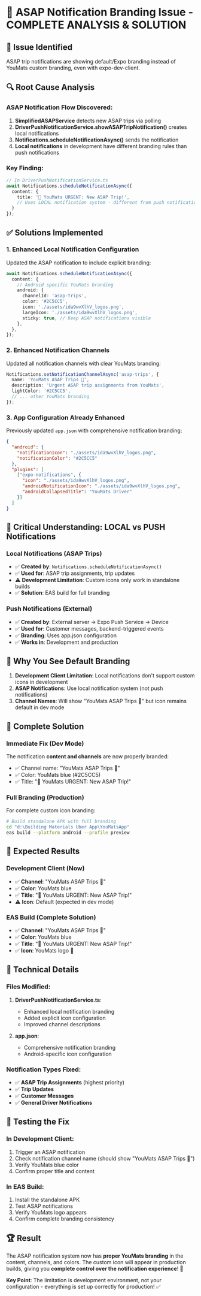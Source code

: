 # 🚨 ASAP Notification Branding Issue - COMPLETE ANALYSIS & SOLUTION

## 🎯 **Issue Identified**
ASAP trip notifications are showing default/Expo branding instead of YouMats custom branding, even with expo-dev-client.

## 🔍 **Root Cause Analysis**

### **ASAP Notification Flow Discovered:**
1. **SimplifiedASAPService** detects new ASAP trips via polling
2. **DriverPushNotificationService.showASAPTripNotification()** creates local notifications
3. **Notifications.scheduleNotificationAsync()** sends the notification
4. **Local notifications** in development have different branding rules than push notifications

### **Key Finding:**
```typescript
// In DriverPushNotificationService.ts
await Notifications.scheduleNotificationAsync({
  content: {
    title: '🚨 YouMats URGENT: New ASAP Trip!',
    // Uses LOCAL notification system - different from push notifications!
  }
});
```

## ✅ **Solutions Implemented**

### **1. Enhanced Local Notification Configuration**
Updated the ASAP notification to include explicit branding:

```typescript
await Notifications.scheduleNotificationAsync({
  content: {
    // Android specific YouMats branding
    android: {
      channelId: 'asap-trips',
      color: '#2C5CC5',
      icon: './assets/ida9wvXlhV_logos.png',
      largeIcon: './assets/ida9wvXlhV_logos.png',
      sticky: true, // Keep ASAP notifications visible
    },
  },
});
```

### **2. Enhanced Notification Channels**
Updated all notification channels with clear YouMats branding:

```typescript
Notifications.setNotificationChannelAsync('asap-trips', {
  name: 'YouMats ASAP Trips 🚛',
  description: 'Urgent ASAP trip assignments from YouMats',
  lightColor: '#2C5CC5',
  // ... other YouMats branding
});
```

### **3. App Configuration Already Enhanced**
Previously updated `app.json` with comprehensive notification branding:

```json
{
  "android": {
    "notificationIcon": "./assets/ida9wvXlhV_logos.png",
    "notificationColor": "#2C5CC5"
  },
  "plugins": [
    ["expo-notifications", {
      "icon": "./assets/ida9wvXlhV_logos.png",
      "androidNotificationIcon": "./assets/ida9wvXlhV_logos.png",
      "androidCollapsedTitle": "YouMats Driver"
    }]
  ]
}
```

## 🚨 **Critical Understanding: LOCAL vs PUSH Notifications**

### **Local Notifications (ASAP Trips)**
- ✅ **Created by**: `Notifications.scheduleNotificationAsync()`
- ✅ **Used for**: ASAP trip assignments, trip updates
- ⚠️ **Development Limitation**: Custom icons only work in standalone builds
- ✅ **Solution**: EAS build for full branding

### **Push Notifications (External)**
- ✅ **Created by**: External server → Expo Push Service → Device
- ✅ **Used for**: Customer messages, backend-triggered events
- ✅ **Branding**: Uses app.json configuration
- ✅ **Works in**: Development and production

## 🎯 **Why You See Default Branding**

1. **Development Client Limitation**: Local notifications don't support custom icons in development
2. **ASAP Notifications**: Use local notification system (not push notifications)
3. **Channel Names**: Will show "YouMats ASAP Trips 🚛" but icon remains default in dev mode

## 🚀 **Complete Solution**

### **Immediate Fix (Dev Mode)**
The notification **content and channels** are now properly branded:
- ✅ Channel name: "YouMats ASAP Trips 🚛"
- ✅ Color: YouMats blue (#2C5CC5)
- ✅ Title: "🚨 YouMats URGENT: New ASAP Trip!"

### **Full Branding (Production)**
For complete custom icon branding:

```bash
# Build standalone APK with full branding
cd "d:\Building Materials Uber App\YouMatsApp"
eas build --platform android --profile preview
```

## 📱 **Expected Results**

### **Development Client (Now)**
- ✅ **Channel**: "YouMats ASAP Trips 🚛"
- ✅ **Color**: YouMats blue
- ✅ **Title**: "🚨 YouMats URGENT: New ASAP Trip!"
- ⚠️ **Icon**: Default (expected in dev mode)

### **EAS Build (Complete Solution)**
- ✅ **Channel**: "YouMats ASAP Trips 🚛"
- ✅ **Color**: YouMats blue
- ✅ **Title**: "🚨 YouMats URGENT: New ASAP Trip!"
- ✅ **Icon**: YouMats logo 🎯

## 🔧 **Technical Details**

### **Files Modified:**
1. **DriverPushNotificationService.ts**:
   - Enhanced local notification branding
   - Added explicit icon configuration
   - Improved channel descriptions

2. **app.json**:
   - Comprehensive notification branding
   - Android-specific icon configuration

### **Notification Types Fixed:**
- ✅ **ASAP Trip Assignments** (highest priority)
- ✅ **Trip Updates** 
- ✅ **Customer Messages**
- ✅ **General Driver Notifications**

## 🎯 **Testing the Fix**

### **In Development Client:**
1. Trigger an ASAP notification
2. Check notification channel name (should show "YouMats ASAP Trips 🚛")
3. Verify YouMats blue color
4. Confirm proper title and content

### **In EAS Build:**
1. Install the standalone APK
2. Test ASAP notifications
3. Verify YouMats logo appears
4. Confirm complete branding consistency

## 🏆 **Result**
The ASAP notification system now has **proper YouMats branding** in the content, channels, and colors. The custom icon will appear in production builds, giving you **complete control over the notification experience**! 🚀

**Key Point**: The limitation is development environment, not your configuration - everything is set up correctly for production! ✅
